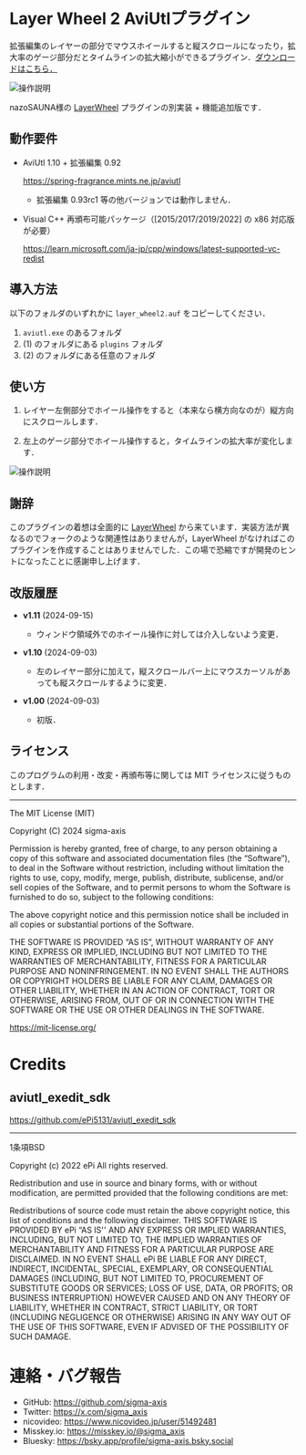 # Layer Wheel 2 AviUtlプラグイン

拡張編集のレイヤーの部分でマウスホイールすると縦スクロールになったり，拡大率のゲージ部分だとタイムラインの拡大縮小ができるプラグイン．[ダウンロードはこちら．](https://github.com/sigma-axis/aviutl_layer_wheel2/releases)

![操作説明](https://github.com/user-attachments/assets/5ab5c3c6-e27a-4188-ab19-0183cb09ef5c)

nazoSAUNA様の [LayerWheel](https://github.com/nazonoSAUNA/LayerWheel) プラグインの別実装 + 機能追加版です．


## 動作要件

- AviUtl 1.10 + 拡張編集 0.92

  https://spring-fragrance.mints.ne.jp/aviutl
  - 拡張編集 0.93rc1 等の他バージョンでは動作しません．

- Visual C++ 再頒布可能パッケージ（\[2015/2017/2019/2022\] の x86 対応版が必要）

  https://learn.microsoft.com/ja-jp/cpp/windows/latest-supported-vc-redist

## 導入方法

以下のフォルダのいずれかに `layer_wheel2.auf` をコピーしてください．

1.  `aviutl.exe` のあるフォルダ
1.  (1) のフォルダにある `plugins` フォルダ
1.  (2) のフォルダにある任意のフォルダ


## 使い方

1.  レイヤー左側部分でホイール操作をすると（本来なら横方向なのが）縦方向にスクロールします．

1.  左上のゲージ部分でホイール操作すると，タイムラインの拡大率が変化します．

![操作説明](https://github.com/user-attachments/assets/5ab5c3c6-e27a-4188-ab19-0183cb09ef5c)


## 謝辞

このプラグインの着想は全面的に [LayerWheel](https://github.com/nazonoSAUNA/LayerWheel) から来ています．実装方法が異なるのでフォークのような関連性はありませんが，LayerWheel がなければこのプラグインを作成することはありませんでした．この場で恐縮ですが開発のヒントになったことに感謝申し上げます．


## 改版履歴

- **v1.11** (2024-09-15)

  - ウィンドウ領域外でのホイール操作に対しては介入しないよう変更．

- **v1.10** (2024-09-03)

  - 左のレイヤー部分に加えて，縦スクロールバー上にマウスカーソルがあっても縦スクロールするように変更．

- **v1.00** (2024-09-03)

  - 初版．

## ライセンス

このプログラムの利用・改変・再頒布等に関しては MIT ライセンスに従うものとします．

---

The MIT License (MIT)

Copyright (C) 2024 sigma-axis

Permission is hereby granted, free of charge, to any person obtaining a copy of this software and associated documentation files (the “Software”), to deal in the Software without restriction, including without limitation the rights to use, copy, modify, merge, publish, distribute, sublicense, and/or sell copies of the Software, and to permit persons to whom the Software is furnished to do so, subject to the following conditions:

The above copyright notice and this permission notice shall be included in all copies or substantial portions of the Software.

THE SOFTWARE IS PROVIDED “AS IS”, WITHOUT WARRANTY OF ANY KIND, EXPRESS OR IMPLIED, INCLUDING BUT NOT LIMITED TO THE WARRANTIES OF MERCHANTABILITY, FITNESS FOR A PARTICULAR PURPOSE AND NONINFRINGEMENT. IN NO EVENT SHALL THE AUTHORS OR COPYRIGHT HOLDERS BE LIABLE FOR ANY CLAIM, DAMAGES OR OTHER LIABILITY, WHETHER IN AN ACTION OF CONTRACT, TORT OR OTHERWISE, ARISING FROM, OUT OF OR IN CONNECTION WITH THE SOFTWARE OR THE USE OR OTHER DEALINGS IN THE SOFTWARE.

https://mit-license.org/


#  Credits

##  aviutl_exedit_sdk

https://github.com/ePi5131/aviutl_exedit_sdk

---

1条項BSD

Copyright (c) 2022
ePi All rights reserved.

Redistribution and use in source and binary forms, with or without modification, are permitted provided that the following conditions are met:

Redistributions of source code must retain the above copyright notice, this list of conditions and the following disclaimer.
THIS SOFTWARE IS PROVIDED BY ePi “AS IS'' AND ANY EXPRESS OR IMPLIED WARRANTIES, INCLUDING, BUT NOT LIMITED TO, THE IMPLIED WARRANTIES OF MERCHANTABILITY AND FITNESS FOR A PARTICULAR PURPOSE ARE DISCLAIMED. IN NO EVENT SHALL ePi BE LIABLE FOR ANY DIRECT, INDIRECT, INCIDENTAL, SPECIAL, EXEMPLARY, OR CONSEQUENTIAL DAMAGES (INCLUDING, BUT NOT LIMITED TO, PROCUREMENT OF SUBSTITUTE GOODS OR SERVICES; LOSS OF USE, DATA, OR PROFITS; OR BUSINESS INTERRUPTION) HOWEVER CAUSED AND ON ANY THEORY OF LIABILITY, WHETHER IN CONTRACT, STRICT LIABILITY, OR TORT (INCLUDING NEGLIGENCE OR OTHERWISE) ARISING IN ANY WAY OUT OF THE USE OF THIS SOFTWARE, EVEN IF ADVISED OF THE POSSIBILITY OF SUCH DAMAGE.


#  連絡・バグ報告

- GitHub: https://github.com/sigma-axis
- Twitter: https://x.com/sigma_axis
- nicovideo: https://www.nicovideo.jp/user/51492481
- Misskey.io: https://misskey.io/@sigma_axis
- Bluesky: https://bsky.app/profile/sigma-axis.bsky.social

